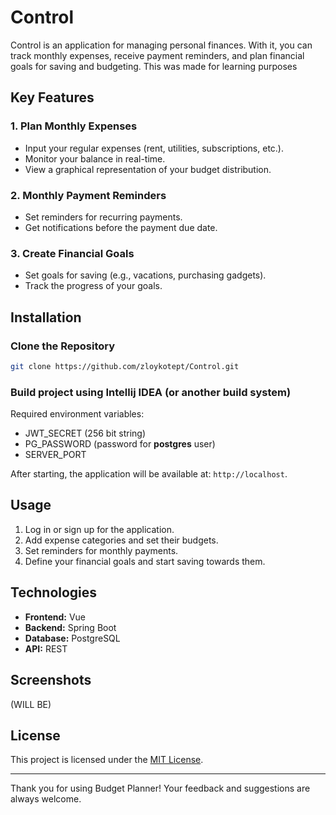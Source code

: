 # Control

Control is an application for managing personal finances. With it, you can track monthly expenses, receive payment reminders, and plan financial goals for saving and budgeting.
This was made for learning purposes

## Key Features

### 1. **Plan Monthly Expenses**
- Input your regular expenses (rent, utilities, subscriptions, etc.).
- Monitor your balance in real-time.
- View a graphical representation of your budget distribution.

### 2. **Monthly Payment Reminders**
- Set reminders for recurring payments.
- Get notifications before the payment due date.

### 3. **Create Financial Goals**
- Set goals for saving (e.g., vacations, purchasing gadgets).
- Track the progress of your goals.

## Installation

### Clone the Repository
```bash
git clone https://github.com/zloykotept/Control.git
```
### Build project using Intellij IDEA (or another build system)
Required environment variables:
- JWT_SECRET (256 bit string)
- PG_PASSWORD (password for **postgres** user)
- SERVER_PORT

After starting, the application will be available at: `http://localhost`.

## Usage
1. Log in or sign up for the application.
2. Add expense categories and set their budgets.
3. Set reminders for monthly payments.
4. Define your financial goals and start saving towards them.

## Technologies
- **Frontend:** Vue
- **Backend:** Spring Boot
- **Database:** PostgreSQL
- **API:** REST

## Screenshots
(WILL BE)

## License
This project is licensed under the [MIT License](LICENSE).

---

Thank you for using Budget Planner! Your feedback and suggestions are always welcome.

